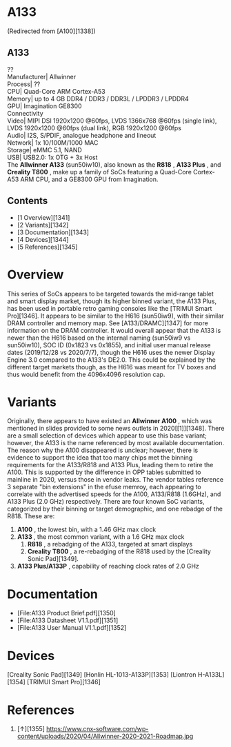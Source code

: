 # A133
(Redirected from [A100][1338])
 
A133  
---  
??  
Manufacturer|  Allwinner  
Process|  ??  
CPU|  Quad-Core ARM Cortex-A53  
Memory|  up to 4 GB DDR4 / DDR3 / DDR3L / LPDDR3 / LPDDR4  
GPU|  Imagination GE8300  
Connectivity  
Video|  MIPI DSI 1920x1200 @60fps, LVDS 1366x768 @60fps (single link), LVDS 1920x1200 @60fps (dual link), RGB 1920x1200 @60fps  
Audio|  I2S, S/PDIF, analogue headphone and lineout  
Network|  1x 10/100M/1000 MAC  
Storage|  eMMC 5.1, NAND  
USB|  USB2.0: 1x OTG + 3x Host  
The **Allwinner A133** (sun50iw10), also known as the **R818** , **A133 Plus** , and **Creality T800** , make up a family of SoCs featuring a Quad-Core Cortex-A53 ARM CPU, and a GE8300 GPU from Imagination. 
## Contents
  * [1 Overview][1341]
  * [2 Variants][1342]
  * [3 Documentation][1343]
  * [4 Devices][1344]
  * [5 References][1345]

# Overview
This series of SoCs appears to be targeted towards the mid-range tablet and smart display market, though its higher binned variant, the A133 Plus, has been used in portable retro gaming consoles like the [TRIMUI Smart Pro][1346]. It appears to be similar to the H616 (sun50iw9), with their similar DRAM controller and memory map. See [A133/DRAMC][1347] for more information on the DRAM controller. 
It would overall appear that the A133 is newer than the H616 based on the internal naming (sun50iw9 vs sun50iw10), SOC ID (0x1823 vs 0x1855), and initial user manual release dates (2019/12/28 vs 2020/7/7), though the H616 uses the newer Display Engine 3.0 compared to the A133's DE2.0. This could be explained by the different target markets though, as the H616 was meant for TV boxes and thus would benefit from the 4096x4096 resolution cap. 
# Variants
Originally, there appears to have existed an **Allwinner A100** , which was mentioned in slides provided to some news outlets in 2020[[1]][1348]. There are a small selection of devices which appear to use this base variant; however, the A133 is the name referenced by most available documentation. The reason why the A100 disappeared is unclear; however, there is evidence to support the idea that too many chips met the binning requirements for the A133/R818 and A133 Plus, leading them to retire the A100. This is supported by the difference in OPP tables submitted to mainline in 2020, versus those in vendor leaks. The vendor tables reference 3 separate "bin extensions" in the efuse memroy, each appearing to correlate with the advertised speeds for the A100, A133/R818 (1.6GHz), and A133 Plus (2.0 GHz) respectively. 
There are four known SoC variants, categorized by their binning or target demographic, and one rebadge of the R818. These are: 
  1. **A100** , the lowest bin, with a 1.46 GHz max clock
  2. **A133** , the most common variant, with a 1.6 GHz max clock 
     1. **R818** , a rebadging of the A133, targeted at smart displays
     2. **Creality T800** , a re-rebadging of the R818 used by the [Creality Sonic Pad][1349].
  3. **A133 Plus/A133P** , capability of reaching clock rates of 2.0 GHz

# Documentation
  * [File:A133 Product Brief.pdf][1350]
  * [File:A133 Datasheet V1.1.pdf][1351]
  * [File:A133 User Manual V1.1.pdf][1352]

# Devices
[Creality Sonic Pad][1349]
[Honlin HL-1013-A133P][1353]
[Liontron H-A133L][1354]
[TRIMUI Smart Pro][1346]
# References
  1. [↑][1355] <https://www.cnx-software.com/wp-content/uploads/2020/04/Allwinner-2020-2021-Roadmap.jpg>

